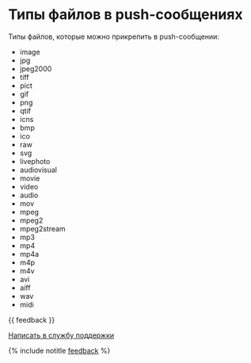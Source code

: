 # Типы файлов в push-сообщениях

Типы файлов, которые можно прикрепить в push-сообщении:

- image
- jpg
- jpeg2000
- tiff
- pict
- gif
- png
- qtif
- icns
- bmp
- ico
- raw
- svg
- livephoto
- audiovisual
- movie
- video
- audio
- mov
- mpeg
- mpeg2
- mpeg2stream
- mp3
- mp4
- mp4a
- m4p
- m4v
- avi
- aiff
- wav
- midi

{{ feedback }}

<a href="../../troubleshooting/feedback-new.html">
  <span class="button">Написать в службу поддержки</span>
</a>

{% include notitle [feedback](../../_includes/feedback-button.md) %}
